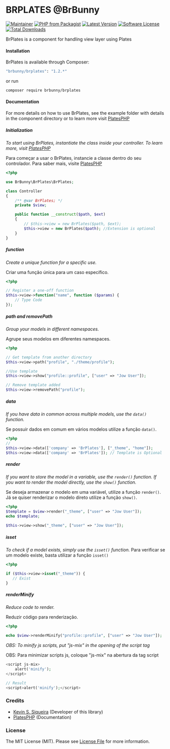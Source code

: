 # BRPLATES @BrBunny

[![Maintainer](https://img.shields.io/badge/maintainer-@kevind3v-blue.svg?style=flat-square)](https://github.com/kevind3v)
[![PHP from Packagist](https://img.shields.io/packagist/php-v/brbunny/brplates.svg?style=flat-square)](https://packagist.org/packages/brbunny/brplates)
[![Latest Version](https://img.shields.io/github/release/kevind3v/brplates.svg?style=flat-square)](https://github.com/kevind3v/brplates/releases/)
[![Software License](https://img.shields.io/badge/license-MIT-brightgreen.svg?style=flat-square)](https://github.com/kevind3v/brplates/blob/main/LICENSE)
[![Total Downloads](https://img.shields.io/packagist/dt/brbunny/brplates.svg?style=flat-square)](https://packagist.org/packages/brbunny/brplates)

BrPlates is a component for handling view layer using Plates

#### Installation

BrPlates is available through Composer:

```sh
"brbunny/brplates": "1.2.*"
```

or run

```sh
composer require brbunny/brplates
```

#### Documentation

For more details on how to use BrPlates, see the example folder with details in the component directory or to learn more visit [PlatesPHP](https://platesphp.com/)

##### Initialization

_To start using BrPlates, instantiate the class inside your controller. To learn more, visit [PlatesPHP](https://platesphp.com/)_

Para começar a usar o BrPlates, instancie a classe dentro do seu controlador. Para saber mais, visite [PlatesPHP](https://platesphp.com/)

```php
<?php

use BrBunny\BrPlates\BrPlates;

class Controller
{
    /** @var BrPlates; */
    private $view;

    public function __construct($path, $ext)
    {
        // $this->view = new BrPlates($path, $ext);
        $this->view = new BrPlates($path); //Extension is optional
    }
}
```

##### function

_Create a unique function for a specific use._

Criar uma função única para um caso específico.

```php
<?php

// Register a one-off function
$this->view->function("name", function ($params) {
    // Type Code
});
```

##### path and removePath

_Group your models in different namespaces._

Agrupe seus modelos em diferentes namespaces.

```php
<?php

// Get template from another directory
$this->view->path("profile", "./theme/profile");

//Use template
$this->view->show("profile::profile", ["user" => "Jow User"]);

// Remove template added
$this->view->removePath("profile");
```

##### data

_If you have data in common across multiple models, use the `data()` function._

Se possuir dados em comum em vários modelos utilize a função `data()`.

```php
<?php
//
$this->view->data(['company' => 'BrPlates'], ["_theme", "home"]);
$this->view->data(['company' => 'BrPlates']); // Template is Optional
```

##### render

_If you want to store the model in a variable, use the `render()` function. If you want to render the model directly, use the `show()` function._

Se deseja armazenar o modelo em uma variável, utilize a função `render()`. Já se quiser renderizar o modelo direto utilize a função `show()`.

```php
<?php
$template = $view->render("_theme", ["user" => "Jow User"]);
echo $template;

$this->view->show("_theme", ["user" => "Jow User"]);
```

##### isset

_To check if a model exists, simply use the `isset()` function._
Para verificar se um modelo existe, basta utilizar a função `isset()`

```php
<?php

if ($this->view->isset("_theme")) {
   // Exist
}
```

##### renderMinify

_Reduce code to render._

Reduzir código para renderização.

```php
<?php

echo $view->renderMinify("profile::profile", ["user" => "Jow User"]);
```

_OBS: To minify js scripts, put "js-mix" in the opening of the script tag_

OBS: Para minimizar scripts js, coloque "js-mix" na abertura da tag script

```php
<script js-mix>
    alert('minify');
</script>

// Result
<script>alert('minify');</script>
```

### Credits

- [Kevin S. Siqueira](https://github.com/kevind3v) (Developer of this library)
- [PlatesPHP](https://platesphp.com/) (Documentation)

### License

The MIT License (MIT). Please see [License File](https://github.com/kevind3v/brplates/blob/main/LICENSE) for more information.
